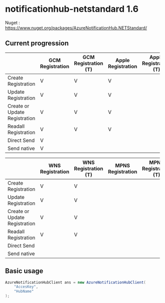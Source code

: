 # notificationhub-netstandard 1.6

Nuget : https://www.nuget.org/packages/AzureNotificationHub.NETStandard/

## Current progression

|                               | GCM Registration | GCM Registration (T) | Apple Registration | Apple Registration (T) |
|-------------------------------|------------------|----------------------|--------------------|------------------------|
| Create Registration           |         V        |           V          |          V         |                        |
| Update Registration           |         V        |           V          |          V         |                        |
| Create or Update Registration |         V        |           V          |          V         |                        |
| Readall Registration          |         V        |           V          |          V         |                        |
| Direct Send                   |         V        |                      |                    |                        |
| Send native                   |         V        |                      |                    |                        |



|                               | WNS Registration | WNS Registration (T) | MPNS Registration  | MPNS Registration (T)  |  
|-------------------------------|------------------|----------------------|--------------------|------------------------|
| Create Registration           |         V        |           V          |                    |                        |  
| Update Registration           |         V        |           V          |                    |                        |
| Create or Update Registration |         V        |           V          |                    |                        |  
| Readall Registration          |         V        |           V          |                    |                        |
| Direct Send                   |                  |                      |                    |                        |
| Send native                   |                  |                      |                    |                        |




## Basic usage

```csharp
AzureNotificationHubClient ans = new AzureNotificationHubClient(
    "AccesKey", 
    "HubName"
);
```
